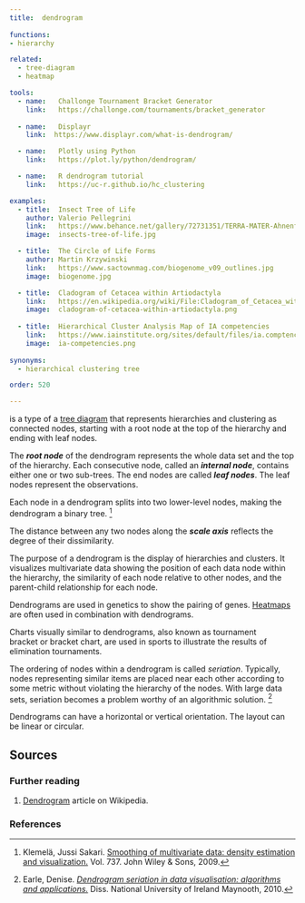 ```yaml
---
title:  dendrogram
  
functions:
- hierarchy

related:
  - tree-diagram
  - heatmap

tools:
  - name:   Challonge Tournament Bracket Generator
    link:   https://challonge.com/tournaments/bracket_generator
 
  - name:   Displayr
    link:  https://www.displayr.com/what-is-dendrogram/

  - name:   Plotly using Python
    link:   https://plot.ly/python/dendrogram/

  - name:   R dendrogram tutorial
    link:   https://uc-r.github.io/hc_clustering

examples:
  - title:  Insect Tree of Life
    author: Valerio Pellegrini
    link:   https://www.behance.net/gallery/72731351/TERRA-MATER-Ahnenforschung
    image:  insects-tree-of-life.jpg

  - title:  The Circle of Life Forms
    author: Martin Krzywinski
    link:   https://www.sactownmag.com/biogenome_v09_outlines.jpg
    image:  biogenome.jpg

  - title:  Cladogram of Cetacea within Artiodactyla
    link:   https://en.wikipedia.org/wiki/File:Cladogram_of_Cetacea_within_Artiodactyla.png
    image:  cladogram-of-cetacea-within-artiodactyla.png
    
  - title:  Hierarchical Cluster Analysis Map of IA competencies
    link:   https://www.iainstitute.org/sites/default/files/ia.comptencies.graphs.pdf
    image:  ia-competencies.png
    
synonyms:
  - hierarchical clustering tree

order: 520

---
```


is a type of a [tree diagram](tree-diagram) that represents hierarchies and clustering as connected nodes, starting with a root node at the top of the hierarchy and ending with leaf nodes.  

<!--more-->
The ***root node*** of the dendrogram represents the whole data set and the top of the hierarchy. Each consecutive node, called an ***internal node***, contains either one or two sub-trees. The end nodes are called ***leaf nodes***.  The leaf nodes represent the observations. 

Each node in a dendrogram splits into two lower-level nodes, making the dendrogram a binary tree. [^klemelä]

The distance between any two nodes along the ***scale axis*** reflects the degree of their dissimilarity. 

The purpose of a dendrogram is the display of hierarchies and clusters. It visualizes multivariate data showing the position of each data node within the hierarchy, the similarity of each node relative to other nodes, and the parent-child relationship for each node.

Dendrograms are used in genetics to show the pairing of genes. [Heatmaps](/heatmap) are often used in combination with dendrograms. 

Charts visually similar to dendrograms, also known as tournament bracket or bracket chart, are used in sports to illustrate the results of elimination tournaments.
  
The ordering of nodes within a dendrogram is called *seriation*. Typically, nodes representing similar items are placed near each other according to some metric without violating the hierarchy of the nodes. With large data sets, seriation becomes a problem worthy of an algorithmic solution. [^earle]
 
Dendrograms can have a horizontal or vertical orientation. The layout can be linear or circular.


## Sources

### Further reading
1. [Dendrogram](https://en.wikipedia.org/wiki/Dendrogram) article on Wikipedia.

### References

[^klemelä]: Klemelä, Jussi Sakari. [Smoothing of multivariate data: density estimation and visualization.](https://books.google.com/?id=FFb_yy3RkL0C&pg=PA199) Vol. 737. John Wiley & Sons, 2009.

[^earle]: Earle, Denise. [*Dendrogram seriation in data visualisation: algorithms and applications.*](http://mural.maynoothuniversity.ie/2442/) Diss. National University of Ireland Maynooth, 2010.
